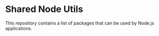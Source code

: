 # Shared Node Utils #

This repository contains a list of packages that can be used by Node.js applications.
